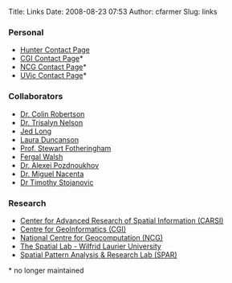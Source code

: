 Title: Links
Date: 2008-08-23 07:53
Author: cfarmer
Slug: links

### Personal

* [Hunter Contact Page](http://www.geo.hunter.cuny.edu/cfarmer/)
* [CGI Contact Page](http://www.st-andrews.ac.uk/geoinformatics/people/staff/carson-farmer/)\*
* [NCG Contact Page](http://ncg.nuim.ie/redir.php?action=staff/students/cfarmer)\*
* [UVic Contact Page](http://www.geog.uvic.ca/spar/carson)\*

### Collaborators

* [Dr. Colin Robertson](http://www.wlu.ca/homepage.php?grp_id=12616)
* [Dr. Trisalyn Nelson](http://geography.uvic.ca/people/faculty/nelson.php)
* [Jed Long](http://www.geog.uvic.ca/spar/jed/Index.html)
* [Laura Duncanson](http://lauraduncanson.com/)
* [Prof. Stewart Fotheringham](http://www.st-andrews.ac.uk/gsd/people/asf7/)
* [Fergal Walsh](http://ncg.nuim.ie/redir.php?action=staff/students/fwalsh)
* [Dr. Alexei Pozdnoukhov](http://ncg.nuim.ie/redir.php?action=staff/staff/apozdnoukhov)
* [Dr. Miguel Nacenta](http://sachi.cs.st-andrews.ac.uk/people/faculty/miguel-nacenta/)
* [Dr Timothy Stojanovic](http://www.st-andrews.ac.uk/gsd/people/tas21/)

### Research

* [Center for Advanced Research of Spatial Information (CARSI)](http://www.carsilab.org/)
* [Centre for GeoInformatics (CGI)](http://www.st-andrews.ac.uk/geoinformatics/)
* [National Centre for Geocomputation (NCG)](http://ncg.nuim.ie/)
* [The Spatial Lab - Wilfrid Laurier University](http://www.thespatiallab.org/)
* [Spatial Pattern Analysis & Research Lab (SPAR)](http://www.geog.uvic.ca/spar/)

\* no longer maintained


